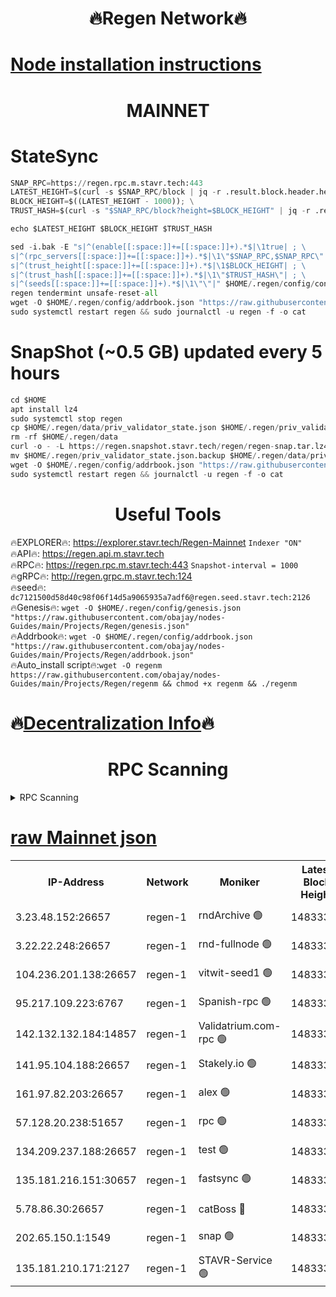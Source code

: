 <h1 align="center"> 🔥Regen Network🔥</h1>

[Node installation instructions](https://github.com/obajay/nodes-Guides/tree/main/Projects/Regen)
=
<h1 align="center"> MAINNET</h1>

# StateSync
```python
SNAP_RPC=https://regen.rpc.m.stavr.tech:443
LATEST_HEIGHT=$(curl -s $SNAP_RPC/block | jq -r .result.block.header.height); \
BLOCK_HEIGHT=$((LATEST_HEIGHT - 1000)); \
TRUST_HASH=$(curl -s "$SNAP_RPC/block?height=$BLOCK_HEIGHT" | jq -r .result.block_id.hash)

echo $LATEST_HEIGHT $BLOCK_HEIGHT $TRUST_HASH

sed -i.bak -E "s|^(enable[[:space:]]+=[[:space:]]+).*$|\1true| ; \
s|^(rpc_servers[[:space:]]+=[[:space:]]+).*$|\1\"$SNAP_RPC,$SNAP_RPC\"| ; \
s|^(trust_height[[:space:]]+=[[:space:]]+).*$|\1$BLOCK_HEIGHT| ; \
s|^(trust_hash[[:space:]]+=[[:space:]]+).*$|\1\"$TRUST_HASH\"| ; \
s|^(seeds[[:space:]]+=[[:space:]]+).*$|\1\"\"|" $HOME/.regen/config/config.toml
regen tendermint unsafe-reset-all
wget -O $HOME/.regen/config/addrbook.json "https://raw.githubusercontent.com/obajay/nodes-Guides/main/Projects/Regen/addrbook.json"
sudo systemctl restart regen && sudo journalctl -u regen -f -o cat
```
# SnapShot (~0.5 GB) updated every 5 hours
```python
cd $HOME
apt install lz4
sudo systemctl stop regen
cp $HOME/.regen/data/priv_validator_state.json $HOME/.regen/priv_validator_state.json.backup
rm -rf $HOME/.regen/data
curl -o - -L https://regen.snapshot.stavr.tech/regen/regen-snap.tar.lz4 | lz4 -c -d - | tar -x -C $HOME/.regen --strip-components 2
mv $HOME/.regen/priv_validator_state.json.backup $HOME/.regen/data/priv_validator_state.json
wget -O $HOME/.regen/config/addrbook.json "https://raw.githubusercontent.com/obajay/nodes-Guides/main/Projects/Regen/addrbook.json"
sudo systemctl restart regen && journalctl -u regen -f -o cat
```

 <h1 align="center"> Useful Tools</h1>

🔥EXPLORER🔥:     https://explorer.stavr.tech/Regen-Mainnet        `Indexer "ON"` \
🔥API🔥:          https://regen.api.m.stavr.tech \
🔥RPC🔥:          https://regen.rpc.m.stavr.tech:443              `Snapshot-interval = 1000` \
🔥gRPC🔥:         http://regen.grpc.m.stavr.tech:124 \
🔥seed🔥:      `dc7121500d58d40c98f06f14d5a9065935a7adf6@regen.seed.stavr.tech:2126` \
🔥Genesis🔥:   `wget -O $HOME/.regen/config/genesis.json "https://raw.githubusercontent.com/obajay/nodes-Guides/main/Projects/Regen/genesis.json"` \
🔥Addrbook🔥:  `wget -O $HOME/.regen/config/addrbook.json "https://raw.githubusercontent.com/obajay/nodes-Guides/main/Projects/Regen/addrbook.json"` \
🔥Auto_install script🔥:`wget -O regenm https://raw.githubusercontent.com/obajay/nodes-Guides/main/Projects/Regen/regenm && chmod +x regenm && ./regenm`

🔥[Decentralization Info](https://github.com/obajay/StateSync-snapshots/tree/main/Projects/Regen/Decentralization)🔥
=
<h1 align="center"> RPC Scanning</h1>

<details>
<summary>RPC Scanning</summary>

<h2 align="center"> We scan nodes in real time every 4 hours. And we provide the final result of RPC endpoints.
We cannot influence the operation of these nodes in any way. </h2>


```python
If Voting Power is higher than 0 --> then the Node is a validator of the network and may be subject to attack and be a potential threat to the chain.
```
```python
We marked such validators with a red symbol
```

</details>

[raw Mainnet json](https://rpc-check.regenm.stavr.tech/regenm/rpc-regenm-result.json)
=


<table><tr><th>IP-Address</th><th>Network</th><th>Moniker</th><th>Latest Block Height</th><th>Earliest Block Height</th><th>Catching Up</th><th>Tx Index</th><th>Voting Power</th><th>Scan Time</th></tr><tr><td>3.23.48.152:26657</td><td>regen-1</td><td>rndArchive 🟢</td><td>14833360</td><td>1</td><td>False</td><td>on</td><td>0</td><td>2024-02-24T03:50:14.762240110UTC</td></tr><tr><td>3.22.22.248:26657</td><td>regen-1</td><td>rnd-fullnode 🟢</td><td>14833359</td><td>4134001</td><td>False</td><td>on</td><td>0</td><td>2024-02-24T03:50:12.061478364UTC</td></tr><tr><td>104.236.201.138:26657</td><td>regen-1</td><td>vitwit-seed1 🟢</td><td>14833354</td><td>8943001</td><td>False</td><td>on</td><td>0</td><td>2024-02-24T03:49:42.082950481UTC</td></tr><tr><td>95.217.109.223:6767</td><td>regen-1</td><td>Spanish-rpc 🟢</td><td>14833363</td><td>10068001</td><td>False</td><td>on</td><td>0</td><td>2024-02-24T03:50:32.788874393UTC</td></tr><tr><td>142.132.132.184:14857</td><td>regen-1</td><td>Validatrium.com-rpc 🟢</td><td>14833363</td><td>11175001</td><td>False</td><td>on</td><td>0</td><td>2024-02-24T03:50:35.117760557UTC</td></tr><tr><td>141.95.104.188:26657</td><td>regen-1</td><td>Stakely.io 🟢</td><td>14833357</td><td>13442501</td><td>False</td><td>on</td><td>0</td><td>2024-02-24T03:50:00.997977934UTC</td></tr><tr><td>161.97.82.203:26657</td><td>regen-1</td><td>alex 🟢</td><td>14833361</td><td>13992001</td><td>False</td><td>on</td><td>0</td><td>2024-02-24T03:50:21.877893266UTC</td></tr><tr><td>57.128.20.238:51657</td><td>regen-1</td><td>rpc 🟢</td><td>14833362</td><td>13992001</td><td>False</td><td>on</td><td>0</td><td>2024-02-24T03:50:28.343900751UTC</td></tr><tr><td>134.209.237.188:26657</td><td>regen-1</td><td>test 🟢</td><td>14833365</td><td>13992001</td><td>False</td><td>on</td><td>0</td><td>2024-02-24T03:50:43.722323609UTC</td></tr><tr><td>135.181.216.151:30657</td><td>regen-1</td><td>fastsync 🟢</td><td>14833361</td><td>14457001</td><td>False</td><td>off</td><td>0</td><td>2024-02-24T03:50:21.549533741UTC</td></tr><tr><td>5.78.86.30:26657</td><td>regen-1</td><td>catBoss 🔴</td><td>14833366</td><td>14797001</td><td>False</td><td>on</td><td>9106075604</td><td>2024-02-24T03:50:52.902055034UTC</td></tr><tr><td>202.65.150.1:1549</td><td>regen-1</td><td>snap 🟢</td><td>14833371</td><td>14824431</td><td>False</td><td>on</td><td>0</td><td>2024-02-24T03:51:18.801745909UTC</td></tr><tr><td>135.181.210.171:2127</td><td>regen-1</td><td>STAVR-Service 🟢</td><td>14833367</td><td>14832001</td><td>False</td><td>on</td><td>0</td><td>2024-02-24T03:50:57.407117755UTC</td></tr></table>